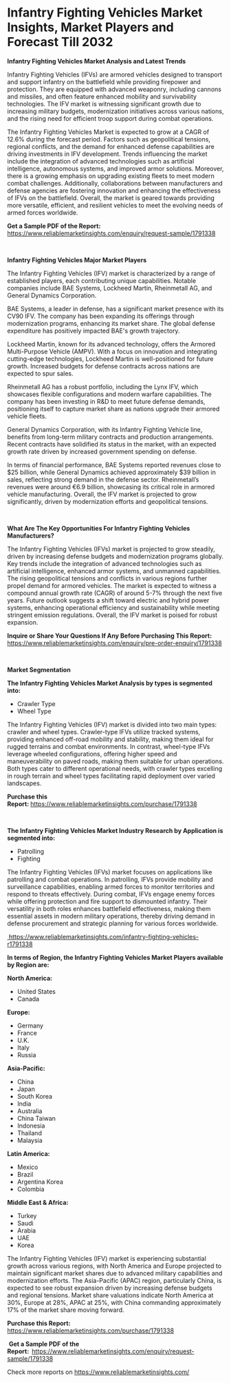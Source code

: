<p><h1>Infantry Fighting Vehicles Market Insights, Market Players and Forecast Till 2032</h1></p><p><strong>Infantry Fighting Vehicles Market Analysis and Latest Trends</strong></p>
<p><p>Infantry Fighting Vehicles (IFVs) are armored vehicles designed to transport and support infantry on the battlefield while providing firepower and protection. They are equipped with advanced weaponry, including cannons and missiles, and often feature enhanced mobility and survivability technologies. The IFV market is witnessing significant growth due to increasing military budgets, modernization initiatives across various nations, and the rising need for efficient troop support during combat operations.</p><p>The Infantry Fighting Vehicles Market is expected to grow at a CAGR of 12.6% during the forecast period. Factors such as geopolitical tensions, regional conflicts, and the demand for enhanced defense capabilities are driving investments in IFV development. Trends influencing the market include the integration of advanced technologies such as artificial intelligence, autonomous systems, and improved armor solutions. Moreover, there is a growing emphasis on upgrading existing fleets to meet modern combat challenges. Additionally, collaborations between manufacturers and defense agencies are fostering innovation and enhancing the effectiveness of IFVs on the battlefield. Overall, the market is geared towards providing more versatile, efficient, and resilient vehicles to meet the evolving needs of armed forces worldwide.</p></p>
<p><strong>Get a Sample PDF of the Report:&nbsp;</strong> <a href="https://www.reliablemarketinsights.com/enquiry/request-sample/1791338?utm_campaign=3164&utm_medium=2&utm_source=Github&utm_content=ia&utm_term=30032025&utm_id=infantry-fighting-vehicles">https://www.reliablemarketinsights.com/enquiry/request-sample/1791338</a></p>
<p>&nbsp;</p>
<p><strong>Infantry Fighting Vehicles Major Market Players</strong></p>
<p><p>The Infantry Fighting Vehicles (IFV) market is characterized by a range of established players, each contributing unique capabilities. Notable companies include BAE Systems, Lockheed Martin, Rheinmetall AG, and General Dynamics Corporation.</p><p>BAE Systems, a leader in defense, has a significant market presence with its CV90 IFV. The company has been expanding its offerings through modernization programs, enhancing its market share. The global defense expenditure has positively impacted BAE's growth trajectory.</p><p>Lockheed Martin, known for its advanced technology, offers the Armored Multi-Purpose Vehicle (AMPV). With a focus on innovation and integrating cutting-edge technologies, Lockheed Martin is well-positioned for future growth. Increased budgets for defense contracts across nations are expected to spur sales.</p><p>Rheinmetall AG has a robust portfolio, including the Lynx IFV, which showcases flexible configurations and modern warfare capabilities. The company has been investing in R&D to meet future defense demands, positioning itself to capture market share as nations upgrade their armored vehicle fleets.</p><p>General Dynamics Corporation, with its Infantry Fighting Vehicle line, benefits from long-term military contracts and production arrangements. Recent contracts have solidified its status in the market, with an expected growth rate driven by increased government spending on defense.</p><p>In terms of financial performance, BAE Systems reported revenues close to $25 billion, while General Dynamics achieved approximately $39 billion in sales, reflecting strong demand in the defense sector. Rheinmetall’s revenues were around €6.9 billion, showcasing its critical role in armored vehicle manufacturing. Overall, the IFV market is projected to grow significantly, driven by modernization efforts and geopolitical tensions.</p></p>
<p>&nbsp;</p>
<p><strong>What Are The Key Opportunities For Infantry Fighting Vehicles Manufacturers?</strong></p>
<p><p>The Infantry Fighting Vehicles (IFVs) market is projected to grow steadily, driven by increasing defense budgets and modernization programs globally. Key trends include the integration of advanced technologies such as artificial intelligence, enhanced armor systems, and unmanned capabilities. The rising geopolitical tensions and conflicts in various regions further propel demand for armored vehicles. The market is expected to witness a compound annual growth rate (CAGR) of around 5-7% through the next five years. Future outlook suggests a shift toward electric and hybrid power systems, enhancing operational efficiency and sustainability while meeting stringent emission regulations. Overall, the IFV market is poised for robust expansion.</p></p>
<p><strong>Inquire or Share Your Questions If Any Before Purchasing This Report:</strong> <a href="https://www.reliablemarketinsights.com/enquiry/pre-order-enquiry/1791338?utm_campaign=3164&utm_medium=2&utm_source=Github&utm_content=ia&utm_term=30032025&utm_id=infantry-fighting-vehicles">https://www.reliablemarketinsights.com/enquiry/pre-order-enquiry/1791338</a></p>
<p>&nbsp;</p>
<p><strong>Market Segmentation</strong></p>
<p><strong>The Infantry Fighting Vehicles Market Analysis by types is segmented into:</strong></p>
<p><ul><li>Crawler Type</li><li>Wheel Type</li></ul></p>
<p><p>The Infantry Fighting Vehicles (IFV) market is divided into two main types: crawler and wheel types. Crawler-type IFVs utilize tracked systems, providing enhanced off-road mobility and stability, making them ideal for rugged terrains and combat environments. In contrast, wheel-type IFVs leverage wheeled configurations, offering higher speed and maneuverability on paved roads, making them suitable for urban operations. Both types cater to different operational needs, with crawler types excelling in rough terrain and wheel types facilitating rapid deployment over varied landscapes.</p></p>
<p><strong>Purchase this Report:&nbsp;</strong><a href="https://www.reliablemarketinsights.com/purchase/1791338?utm_campaign=3164&utm_medium=2&utm_source=Github&utm_content=ia&utm_term=30032025&utm_id=infantry-fighting-vehicles">https://www.reliablemarketinsights.com/purchase/1791338</a></p>
<p>&nbsp;</p>
<p><strong>The Infantry Fighting Vehicles Market Industry Research by Application is segmented into:</strong></p>
<p><ul><li>Patrolling</li><li>Fighting</li></ul></p>
<p><p>The Infantry Fighting Vehicles (IFVs) market focuses on applications like patrolling and combat operations. In patrolling, IFVs provide mobility and surveillance capabilities, enabling armed forces to monitor territories and respond to threats effectively. During combat, IFVs engage enemy forces while offering protection and fire support to dismounted infantry. Their versatility in both roles enhances battlefield effectiveness, making them essential assets in modern military operations, thereby driving demand in defense procurement and strategic planning for various forces worldwide.</p></p>
<p><a href="https://www.reliablemarketinsights.com/infantry-fighting-vehicles-r1791338?utm_campaign=3164&utm_medium=2&utm_source=Github&utm_content=ia&utm_term=30032025&utm_id=infantry-fighting-vehicles">&nbsp;https://www.reliablemarketinsights.com/infantry-fighting-vehicles-r1791338</a></p>
<p><strong>In terms of Region, the Infantry Fighting Vehicles Market Players available by Region are:</strong></p>
<p>
    <p> <strong> North America: </strong>
        <ul>
            <li>United States</li>
            <li>Canada</li>
        </ul>
        </p> 
    <p> <strong> Europe: </strong>
        <ul>
            <li>Germany</li>
            <li>France</li>
            <li>U.K.</li>
            <li>Italy</li>
            <li>Russia</li>
        </ul>
        </p> 
    <p> <strong> Asia-Pacific: </strong>
        <ul>
            <li>China</li>
            <li>Japan</li>
            <li>South Korea</li>
            <li>India</li>
            <li>Australia</li>
            <li>China Taiwan</li>
            <li>Indonesia</li>
            <li>Thailand</li>
            <li>Malaysia</li>
        </ul>
        </p> 
    <p> <strong> Latin America: </strong>
        <ul>
            <li>Mexico</li>
            <li>Brazil</li>
            <li>Argentina Korea</li>
            <li>Colombia</li>
        </ul>
        </p> 
    <p> <strong> Middle East & Africa: </strong>
        <ul>
            <li>Turkey</li>
            <li>Saudi</li>
            <li>Arabia</li>
            <li>UAE</li>
            <li>Korea</li>
        </ul>
    </p>
    </p>
<p><p>The Infantry Fighting Vehicles (IFV) market is experiencing substantial growth across various regions, with North America and Europe projected to maintain significant market shares due to advanced military capabilities and modernization efforts. The Asia-Pacific (APAC) region, particularly China, is expected to see robust expansion driven by increasing defense budgets and regional tensions. Market share valuations indicate North America at 30%, Europe at 28%, APAC at 25%, with China commanding approximately 17% of the market share moving forward.</p></p>
<p><strong>Purchase this Report: </strong><a href="https://www.reliablemarketinsights.com/purchase/1791338?utm_campaign=3164&utm_medium=2&utm_source=Github&utm_content=ia&utm_term=30032025&utm_id=infantry-fighting-vehicles">https://www.reliablemarketinsights.com/purchase/1791338</a></p>
<p>&nbsp;<strong>Get a Sample PDF of the Report:&nbsp;&nbsp;</strong><a href="https://www.reliablemarketinsights.com/enquiry/request-sample/1791338?utm_campaign=3164&utm_medium=2&utm_source=Github&utm_content=ia&utm_term=30032025&utm_id=infantry-fighting-vehicles">https://www.reliablemarketinsights.com/enquiry/request-sample/1791338</a></p>
<p><strong></strong></p>
<p>Check more reports on <a href="https://www.reliablemarketinsights.com/?utm_campaign=3164&utm_medium=2&utm_source=Github&utm_content=ia&utm_term=30032025&utm_id=infantry-fighting-vehicles">https://www.reliablemarketinsights.com/</a></p>
